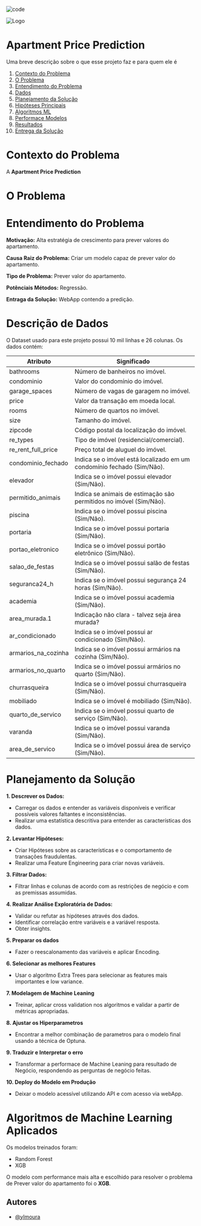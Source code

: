 
![code](https://img.shields.io/static/v1?label=python&message=3.8&color=blue)





![Logo](../olx-ufba/reports/figures/olx-ufba.png)


# Apartment Price Prediction

Uma breve descrição sobre o que esse projeto faz e para quem ele é



1.  [Contexto do Problema](Contexto-do-Problema)
2.  [O Problema](O-Problema)
3.  [Entendimento do Problema](Entendimento-do-Problema)
4.  [Dados](Descrição-de-Dados)
5.  [Planejamento da Solução](Planejamento-da-Solução)
6.  [Hipóteses Principais](Hipóteses-Principais)
7.  [Algoritmos ML](Algoritmos-de-Machine-Learning-Aplicados)
8.  [Performace Modelos](Performace-dos-Modelos-de-Machine-Learning)
9.  [Resultados](Resultados)
10. [Entrega da Solução](#Entrega-da-Solucao)



# Contexto do Problema

A **Apartment Price Prediction** 
# O Problema



# Entendimento do Problema

**Motivação:** Alta estratégia de crescimento para prever valores do apartamento.

**Causa Raiz do Problema:** Criar um modelo capaz de prever valor do apartamento.

**Tipo de Problema:** Prever valor do apartamento.

**Potênciais Métodos:** Regressão.

**Entraga da Solução:** WebApp contendo a predição.

# Descrição de Dados

O Dataset usado para este projeto possui 10 mil linhas e 26 colunas. Os dados contém:

| Atributo            | Significado                                                                     |
|---------------------|---------------------------------------------------------------------------------|
| bathrooms           | Número de banheiros no imóvel.                                                  |
| condominio          | Valor do condomínio do imóvel.                                                  |
| garage_spaces       | Número de vagas de garagem no imóvel.                                           |
| price               | Valor da transação em moeda local.                                              |
| rooms               | Número de quartos no imóvel.                                                    |
| size                | Tamanho do imóvel.                                                              |
| zipcode             | Código postal da localização do imóvel.                                         |
| re_types            | Tipo de imóvel (residencial/comercial).                                         |
| re_rent_full_price  | Preço total de aluguel do imóvel.                                               |
| condominio_fechado  | Indica se o imóvel está localizado em um condomínio fechado (Sim/Não).           |
| elevador            | Indica se o imóvel possui elevador (Sim/Não).                                   |
| permitido_animais   | Indica se animais de estimação são permitidos no imóvel (Sim/Não).               |
| piscina             | Indica se o imóvel possui piscina (Sim/Não).                                     |
| portaria            | Indica se o imóvel possui portaria (Sim/Não).                                    |
| portao_eletronico   | Indica se o imóvel possui portão eletrônico (Sim/Não).                           |
| salao_de_festas     | Indica se o imóvel possui salão de festas (Sim/Não).                             |
| seguranca24_h       | Indica se o imóvel possui segurança 24 horas (Sim/Não).                          |
| academia            | Indica se o imóvel possui academia (Sim/Não).                                    |
| area_murada.1       | Indicação não clara - talvez seja área murada?                                   |
| ar_condicionado     | Indica se o imóvel possui ar condicionado (Sim/Não).                             |
| armarios_na_cozinha | Indica se o imóvel possui armários na cozinha (Sim/Não).                          |
| armarios_no_quarto  | Indica se o imóvel possui armários no quarto (Sim/Não).                           |
| churrasqueira       | Indica se o imóvel possui churrasqueira (Sim/Não).                                |
| mobiliado           | Indica se o imóvel é mobiliado (Sim/Não).                                         |
| quarto_de_servico   | Indica se o imóvel possui quarto de serviço (Sim/Não).                            |
| varanda             | Indica se o imóvel possui varanda (Sim/Não).                                      |
| area_de_servico     | Indica se o imóvel possui área de serviço (Sim/Não).                              |

# Planejamento da Solução

**1. Descrever os Dados:**

- Carregar os dados e entender as variáveis disponíveis e verificar possíveis valores faltantes e inconsistências.
- Realizar uma estatística descritiva para entender as características dos dados.

**2. Levantar Hipóteses:**

- Criar Hipóteses sobre as características e o comportamento de transações fraudulentas.
- Realizar uma Feature Engineering para criar novas variáveis.

**3. Filtrar Dados:**

- Filtrar linhas e colunas de acordo com as restrições de negócio e com as premissas assumidas.

**4. Realizar Análise Exploratória de Dados:**

- Validar ou refutar as hipóteses através dos dados.
- Identificar correlação entre variáveis e a variável resposta.
- Obter insights.

**5. Preparar os dados**

- Fazer o reescalonamento das variáveis e aplicar Encoding.

**6. Selecionar as melhores Features**

- Usar o algoritmo Extra Trees para selecionar as features mais importantes e low variance.

**7. Modelagem de Machine Leaning**

- Treinar, aplicar cross validation nos algoritmos e validar a partir de métricas apropriadas.

**8. Ajustar os Hiperparametros**

- Encontrar a melhor combinação de parametros para o modelo final usando a técnica de Optuna.

**9. Traduzir e Interpretar o erro**

- Transformar a performace de Machine Leaning para resultado de Negócio, respondendo as perguntas de negócio feitas.

**10. Deploy do Modelo em Produção**

- Deixar o modelo acessível utilizando API e com acesso via webApp.


# Algoritmos de Machine Learning Aplicados

Os modelos treinados foram:
- Random Forest
- XGB

O modelo com performance mais alta e escolhido para resolver o problema de Prever valor do apartamento foi o **XGB**.


## Autores

- [@ylmoura](https://github.com/ylmoura)

